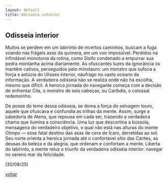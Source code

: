 ```yaml
---
layout: default
title: Odisseia interior
--- 
```


## Odisseia interior

Muitos se perdem em um labirinto de incertos caminhos, buscam a fuga voando nas frágeis asas da quimera, em um voo impossível. Perdidos na infindável monotonia da rotina, como Sísifo condenado a empurrar sua pedra montanha acima diariamente. As ofuscantes luzes da ignorância os mantêm cativos, perseguidos pelo minotauro: um monstro que sufoca a força e astúcia do Ulisses interior, náufrago no vasto oceano da informação. A verdadeira odisseia não se realiza onde não há escolha, mesmo que difícil. A heroica jornada do navegante começa com a decisão de enfrentar Cila, o monstro de seis cabeças, ou Caríbdis, o colossal redemoinho.

De posse do leme dessa odisseia, se doma a força do selvagem touro, aquele que ofuscava e confundia as trilhas da mente. Assim, surge a sabedoria de Atena, que repousa em cada ser, trazendo a verdadeira chama que ilumina a consciência. Uma luz que descortina a bússola, mensageira do verdadeiro objetivo, o qual não está nas alturas do monte Olimpo — esse fatal destino das asas de cera de Ícaro, derretidas ao sol. Seu norte orienta a heroica jornada até o confortável sítio das Cárites, as deusas da beleza e da alegria, que ordenam e confortam a mente. Liberta do labirinto, a mente reluz o triunfo da verdadeira odisseia interior: navegar no sereno mar da felicidade.

(30/08/25)

[voltar](./)